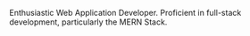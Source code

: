 Enthusiastic Web Application Developer.
Proficient in full-stack development, particularly the MERN Stack.

<!---
DEVELOPERxSAJIB/DEVELOPERxSAJIB is a ✨ special ✨ repository because its `README.md` (this file) appears on your GitHub profile.
You can click the Preview link to take a look at your changes.
--->
